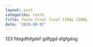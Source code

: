 ```yaml
---
layout: post
categories: texte
title: Texte Final Final FINAL FINAL
date: '2019-08-07'
---
```

123 fdsgdfsfgdsf gdfggd afgfgdsg
